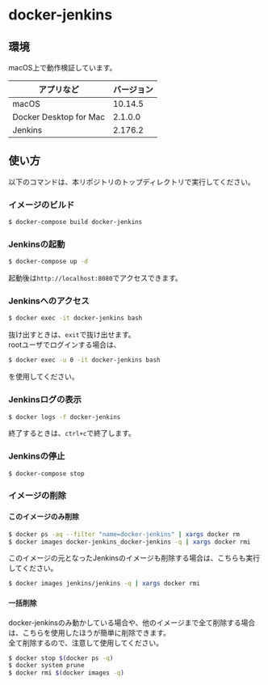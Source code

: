 # docker-jenkins

## 環境
macOS上で動作検証しています。  

|アプリなど|バージョン|
|---|---|
|macOS|10.14.5|
|Docker Desktop for Mac|2.1.0.0|
|Jenkins|2.176.2|

## 使い方
以下のコマンドは、本リポジトリのトップディレクトリで実行してください。

### イメージのビルド
```bash
$ docker-compose build docker-jenkins
```

### Jenkinsの起動
```bash
$ docker-compose up -d
```

起動後は`http://localhost:8080`でアクセスできます。

### Jenkinsへのアクセス
```bash
$ docker exec -it docker-jenkins bash
```
抜け出すときは、`exit`で抜け出せます。  
rootユーザでログインする場合は、
```bash
$ docker exec -u 0 -it docker-jenkins bash
```
を使用してください。

### Jenkinsログの表示
```bash
$ docker logs -f docker-jenkins
```
終了するときは、`ctrl+c`で終了します。

### Jenkinsの停止
```bash
$ docker-compose stop
```

### イメージの削除
#### このイメージのみ削除
```bash
$ docker ps -aq --filter "name=docker-jenkins" | xargs docker rm
$ docker images docker-jenkins_docker-jenkins -q | xargs docker rmi
```

このイメージの元となったJenkinsのイメージも削除する場合は、こちらも実行してください。

```bash
$ docker images jenkins/jenkins -q | xargs docker rmi
```

#### 一括削除
docker-jenkinsのみ動かしている場合や、他のイメージまで全て削除する場合は、こちらを使用したほうが簡単に削除できます。  
全て削除するので、注意して使用してください。

```bash
$ docker stop $(docker ps -q)
$ docker system prune
$ docker rmi $(docker images -q)
```
